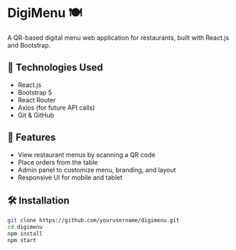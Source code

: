 # DigiMenu 🍽️

A QR-based digital menu web application for restaurants, built with React.js and Bootstrap.

## 🚀 Technologies Used

- React.js
- Bootstrap 5
- React Router
- Axios (for future API calls)
- Git & GitHub

## 📄 Features

- View restaurant menus by scanning a QR code
- Place orders from the table
- Admin panel to customize menu, branding, and layout
- Responsive UI for mobile and tablet

## 🛠️ Installation

```bash
git clone https://github.com/yourusername/digimenu.git
cd digimenu
npm install
npm start
